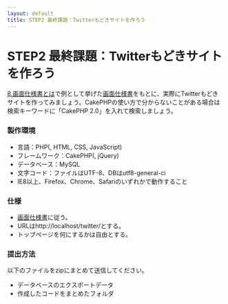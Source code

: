 ```yaml
---
layout: default
title: STEP2 最終課題：Twitterもどきサイトを作ろう
---
```

# STEP2 最終課題：Twitterもどきサイトを作ろう

[8.画面仕様書とは](8.html)で例として挙げた[画面仕様書](../docs/ui.xls)をもとに、実際にTwitterもどきサイトを作ってみましょう。CakePHPの使い方で分からないことがある場合は検索キーワードに「CakePHP 2.0」を入れて検索しましょう。

### 製作環境

* 言語：PHP(, HTML, CSS, JavaScript)
* フレームワーク：CakePHP(, jQuery)
* データベース：MySQL
* 文字コード：ファイルはUTF-8、DBはutf8-general-ci
* IE8以上、Firefox、Chrome、Safariのいずれかで動作すること

### 仕様

* [画面仕様書](../docs/ui.xls)に従う。
* URLはhttp://localhost/twitter/とする。
 * トップページを何にするかは自由とする。

### 提出方法

以下のファイルをzipにまとめて送信してください。

* データベースのエクスポートデータ
* 作成したコードをまとめたフォルダ